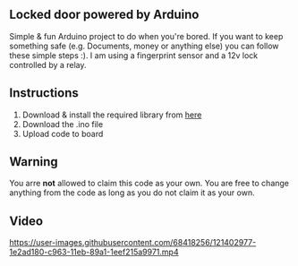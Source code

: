 ## Locked door powered by Arduino
Simple &amp; fun Arduino project to do when you're bored.
If you want to keep something safe (e.g. Documents, money or anything else) you can follow these simple steps :). I am using a fingerprint sensor and a 12v lock controlled by a relay.
## Instructions
1. Download & install the required library from [here](https://github.com/adafruit/Adafruit-Fingerprint-Sensor-Library)
2. Download the .ino file
3. Upload code to board
## Warning
You arre **not** allowed to claim this code as your own. 
You are free to change anything from the code as long as you do not claim it as your own.
## Video

https://user-images.githubusercontent.com/68418256/121402977-1e2ad180-c963-11eb-89a1-1eef215a9971.mp4

